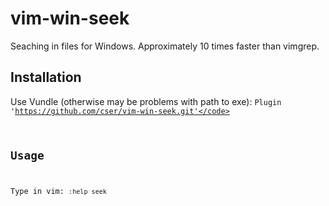vim-win-seek
============

Seaching in files for Windows. Approximately 10 times faster than vimgrep.

Installation
------------

Use Vundle (otherwise may be problems with path to exe):
	<code>Plugin 'https://github.com/cser/vim-win-seek.git'</code>

Usage
-----

Type in vim:
	<code>:help seek</code>

